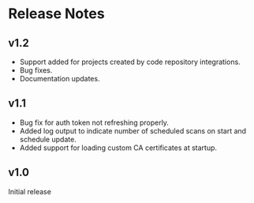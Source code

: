 # Release Notes

## v1.2

* Support added for projects created by code repository integrations.
* Bug fixes.
* Documentation updates.

## v1.1

* Bug fix for auth token not refreshing properly.
* Added log output to indicate number of scheduled scans on start and schedule update.
* Added support for loading custom CA certificates at startup.

## v1.0

Initial release



